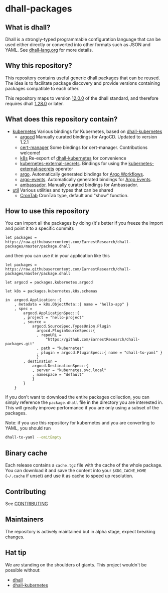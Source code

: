 # dhall-packages

## What is dhall?
Dhall is a strongly-typed programmable configuration language that can be used either directly or converted into other formats such as JSON and YAML. See [dhall-lang.org](https://dhall-lang.org) for more details.

## Why this repository?
This repository contains useful generic dhall packages that can be reused.
The idea is to facilitate package discovery and provide versions containing packages compatible to each other. 

This repository maps to version [12.0.0](https://github.com/dhall-lang/dhall-lang/releases/tag/v12.0.0) of the dhall standard, and therefore requires dhall [1.28.0](https://github.com/dhall-lang/dhall-haskell/releases/tag/1.28.0) or later.

## What does this repository contain?
- [kubernetes](kubernetes) Various bindings for Kubernetes, based on [dhall-kubernetes](https://github.com/dhall-lang/dhall-kubernetes)
    - [argocd](kubernetes/argocd) Manually curated bindings for ArgoCD. Updated to version 1.2.1
    - [cert-manager](kubernetes/cert-manager) Some bindings for cert-manager. Contributions welcome!
    - [k8s](kubernetes/k8s) Re-export of [dhall-kubernetes](https://github.com/dhall-lang/dhall-kubernetes) for convenience
    - [kubernetes-external-secrets](kubernetes/kubernetes-external-secrets). Bindings for using the [kubernetes-external-secrets](https://github.com/godaddy/kubernetes-external-secrets) operator
    - [argo](kubernetes/argo). Automatically generated bindings for [Argo Workflows](https://argoproj.github.io/argo/).
    - [argo-events](kubernetes/argo-events). Automatically generated bindings for [Argo Events](https://argoproj.github.io/argo-events/).
    - [ambassador](kubernetes/ambassador). Manually curated bindings for Ambassador.
- [util](util/CronTab) Various utilities and types that can be shared
    - [CronTab](util/CronTab) CronTab type, default and "show" function.

## How to use this repository
You can import all the packages by doing (it's better if you freeze the import and point it to a specific commit):
```dhall
let packages = https://raw.githubusercontent.com/EarnestResearch/dhall-packages/master/package.dhall
```

and then you can use it in your application like this
```dhall
let packages = https://raw.githubusercontent.com/EarnestResearch/dhall-packages/master/package.dhall

let argocd = packages.kubernetes.argocd

let k8s = packages.kubernetes.k8s.schemas

in  argocd.Application::{
    , metadata = k8s.ObjectMeta::{ name = "hello-app" }
    , spec =
        argocd.ApplicationSpec::{
        , project = "hello-project"
        , source =
            argocd.SourceSpec.TypesUnion.Plugin
              argocd.PluginSourceSpec::{
              , repoURL =
                  "https://github.com/EarnestResearch/dhall-packages.git"
              , path = "kubernetes"
              , plugin = argocd.PluginSpec::{ name = "dhall-to-yaml" }
              }
        , destination =
            argocd.DestinationSpec::{
            , server = "kubernetes.svc.local"
            , namespace = "default"
            }
        }
    }
```

If you don't want to download the entire packages collection, you can simply reference the `package.dhall` file in the directory you are interested in. This will greatly improve performance if you are only using a subset of the packages.

Note: if you use this repository for kubernetes and you are converting to YAML, you should run
```sh
dhall-to-yaml --omitEmpty
```

## Binary cache
Each release contains a `cache.tgz` file with the cache of the whole package. You can download it and save the content into your `$XDG_CACHE_HOME` (`~/.cache` if unset) and use it as cache to speed up resolution.

## Contributing
See [CONTRIBUTING](CONTRIBUTING.md)

## Maintainers
The repository is actively maintained but in alpha stage, expect breaking changes.

## Hat tip
We are standing on the shoulders of giants. This project wouldn't be possible without:
- [dhall](https://dhall-lang.org)
- [dhall-kubernetes](https://github.com/dhall-lang/dhall-kubernetes)
